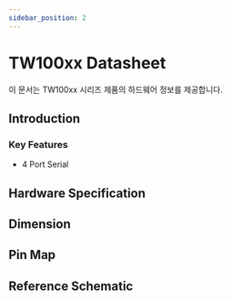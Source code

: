 ```yaml
---
sidebar_position: 2
---
```

# TW100xx Datasheet

이 문서는 TW100xx 시리즈 제품의 하드웨어 정보를 제공합니다.

## Introduction
### Key Features
- 4 Port Serial

## Hardware Specification

## Dimension

## Pin Map

## Reference Schematic